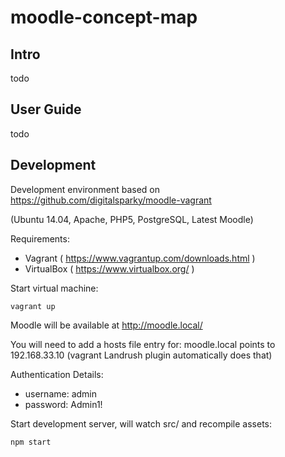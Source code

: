# moodle-concept-map

## Intro

todo

## User Guide

todo

## Development

Development environment based on https://github.com/digitalsparky/moodle-vagrant

(Ubuntu 14.04, Apache, PHP5, PostgreSQL, Latest Moodle)

Requirements:

- Vagrant ( https://www.vagrantup.com/downloads.html )
- VirtualBox ( https://www.virtualbox.org/ )

Start virtual machine:

    vagrant up

Moodle will be available at http://moodle.local/

You will need to add a hosts file entry for:
moodle.local points to 192.168.33.10
(vagrant Landrush plugin automatically does that)

Authentication Details:

- username: admin
- password: Admin1!

Start development server, will watch src/ and recompile assets:

    npm start
